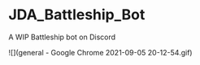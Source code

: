 # JDA_Battleship_Bot
A WIP Battleship bot on Discord

![](general - Google Chrome 2021-09-05 20-12-54.gif)
